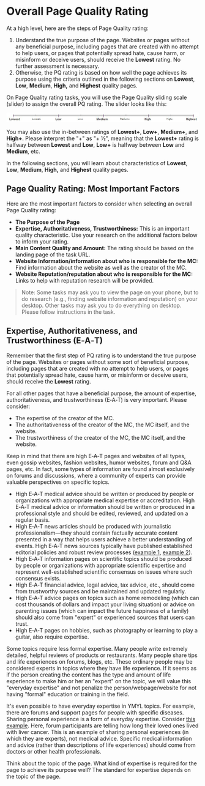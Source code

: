 # Overall Page Quality Rating

At a high level, here are the steps of Page Quality rating:

1. Understand the true purpose of the page. Websites or pages without any beneficial purpose, including pages that are created with no attempt to help users, or pages that potentially spread hate, cause harm, or misinform or deceive users, should receive the **Lowest** rating. No further assessment is necessary.
2. Otherwise, the PQ rating is based on how well the page achieves its purpose using the criteria outlined in the following sections on **Lowest**, **Low**, **Medium**, **High,** and **Highest** quality pages.

On Page Quality rating tasks, you will use the Page Quality sliding scale (slider) to assign the overall PQ rating. The slider looks like this:

![A photo of the Page Quality rating scale](../images/page-quality-rating-scale.jpg)

You may also use the in-between ratings of **Lowest+**, **Low+**, **Medium+**, and **High+**. Please interpret the "+" as "+ ½", meaning that the **Lowest+** rating is halfway between **Lowest** and **Low**, **Low+** is halfway between **Low** and **Medium**, etc.

In the following sections, you will learn about characteristics of **Lowest**, **Low**, **Medium**, **High,** and **Highest** quality pages.

## Page Quality Rating: Most Important Factors

Here are the most important factors to consider when selecting an overall Page Quality rating:

- **The Purpose of the Page**
- **Expertise, Authoritativeness, Trustworthiness:** This is an important quality characteristic. Use your research on the additional factors below to inform your rating.
- **Main Content Quality and Amount:** The rating should be based on the landing page of the task URL.
- **Website Information/information about who is responsible for the MC:** Find information about the website as well as the creator of the MC.
- **Website Reputation/reputation about who is responsible for the MC:** Links to help with reputation research will be provided.

> Note: Some tasks may ask you to view the page on your phone, but to do research (e.g., finding website information and reputation) on your desktop. Other tasks may ask you to do everything on desktop. Please follow instructions in the task.

## Expertise, Authoritativeness, and Trustworthiness (E‑A‑T)

Remember that the first step of PQ rating is to understand the true purpose of the page. Websites or pages without some sort of beneficial purpose, including pages that are created with no attempt to help users, or pages that potentially spread hate, cause harm, or misinform or deceive users, should receive the **Lowest** rating.

For all other pages that have a beneficial purpose, the amount of expertise, authoritativeness, and trustworthiness (E‑A‑T) is very important. Please consider:

- The expertise of the creator of the MC.
- The authoritativeness of the creator of the MC, the MC itself, and the website.
- The trustworthiness of the creator of the MC, the MC itself, and the website.

Keep in mind that there are high E‑A‑T pages and websites of all types, even gossip websites, fashion websites, humor websites, forum and Q&A pages, etc. In fact, some types of information are found almost exclusively on forums and discussions, where a community of experts can provide valuable perspectives on specific topics.

- High E‑A‑T medical advice should be written or produced by people or organizations with appropriate medical expertise or accreditation. High E‑A‑T medical advice or information should be written or produced in a professional style and should be edited, reviewed, and updated on a regular basis.
- High E‑A‑T news articles should be produced with journalistic professionalism—they should contain factually accurate content presented in a way that helps users achieve a better understanding of events. High E‑A‑T news sources typically have published established editorial policies and robust review processes ([example 1](https://static.googleusercontent.com/media/www.google.com/en//insidesearch/howsearchworks/assets/GG/news-editorial-policy1.jpg), [example 2](https://static.googleusercontent.com/media/www.google.com/en//insidesearch/howsearchworks/assets/GG/news-editorial-policy2.jpg)).
- High E‑A‑T information pages on scientific topics should be produced by people or organizations with appropriate scientific expertise and represent well-established scientific consensus on issues where such consensus exists.
- High E‑A‑T financial advice, legal advice, tax advice, etc., should come from trustworthy sources and be maintained and updated regularly.
- High E‑A‑T advice pages on topics such as home remodeling (which can cost thousands of dollars and impact your living situation) or advice on parenting issues (which can impact the future happiness of a family) should also come from "expert" or experienced sources that users can trust.
- High E‑A‑T pages on hobbies, such as photography or learning to play a guitar, also require expertise.

Some topics require less formal expertise. Many people write extremely detailed, helpful reviews of products or restaurants. Many people share tips and life experiences on forums, blogs, etc. These ordinary people may be considered experts in topics where they have life experience. If it seems as if the person creating the content has the type and amount of life experience to make him or her an "expert" on the topic, we will value this "everyday expertise" and not penalize the person/webpage/website for not having "formal" education or training in the field.

It's even possible to have everyday expertise in YMYL topics. For example, there are forums and support pages for people with specific diseases. Sharing personal experience is a form of everyday expertise. Consider [this example](https://static.googleusercontent.com/media/www.google.com/en//insidesearch/howsearchworks/assets/GG/CancerCompass.jpg). Here, forum participants are telling how long their loved ones lived with liver cancer. This is an example of sharing personal experiences (in which they are experts), not medical advice. Specific medical information and advice (rather than descriptions of life experiences) should come from doctors or other health professionals.

Think about the topic of the page. What kind of expertise is required for the page to achieve its purpose well? The standard for expertise depends on the topic of the page.
